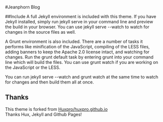 #Jeanphorn Blog


##Include
A full Jekyll environment is included with this theme. If you have Jekyll installed, simply run jekyll serve in your command line and preview the build in your browser. You can use jekyll serve --watch to watch for changes in the source files as well.

A Grunt environment is also included. There are a number of tasks it performs like minification of the JavaScript, compiling of the LESS files, adding banners to keep the Apache 2.0 license intact, and watching for changes. Run the grunt default task by entering grunt into your command line which will build the files. You can use grunt watch if you are working on the JavaScript or the LESS.

You can run jekyll serve --watch and grunt watch at the same time to watch for changes and then build them all at once.

## Thanks

This theme is forked from [Huxpro/huxpro.github.io](https://github.com/Huxpro/huxpro.github.io)  
Thanks Hux, Jekyll and Github Pages!
